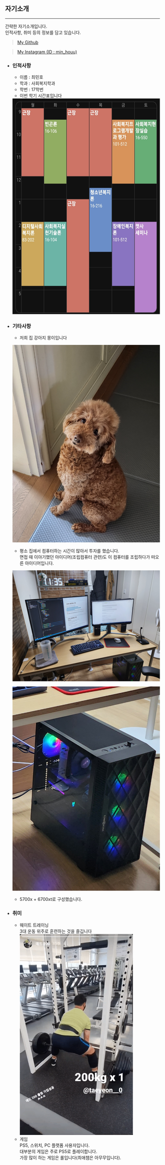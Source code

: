 ## 자기소개
___
간략한 자기소개입니다. <br>
인적사항, 취미 등의 정보를 담고 있습니다. 

> [My Github](github.com/minhouu "깃허브")

> [My Instagram (ID : min_houu)](https://instagram.com/min_houu?igshid=ZDdkNTZiNTM= "인스타 링크")

* ### 인적사항
    * 이름 : 최민호 <br>
    * 학과 : 사회복지학과 <br>
    * 학번 : 17학번 <br>
    * 이번 학기 시간표입니다 <br>
    
    <img src="/image/timetable.jpg" width="600" height="700">


* ### 기타사항
    * 저희 집 강아지 몽이입니다 <br>
    
    ![강아지 사진](/image/mong.jpg)

    * 평소 집에서 컴퓨터하는 시간이 많아서 투자를 했습니다. <br>
    면접 때 이야기했던 아이디어(조립컴퓨터 관련)도 이 컴퓨터를 조립하다가 떠오른 아이디어입니다. <br>
    
    ![컴퓨터 사진1](/image/computer1.jpg)
    
    ![컴퓨터 사진2](/image/computer2.jpg)
    * 5700x + 6700xt로 구성했습니다.


* ### 취미
    * 웨이트 트레이닝 <br>
    3대 운동 위주로 훈련하는 것을 즐깁니다
    ![데드리프트 gif](/image/dead.gif)
    * 게임 <br>
    PS5, 스위치, PC 플랫폼 사용자입니다. <br>
    대부분의 게임은 주로 PS5로 플레이합니다. <br>
    가장 많이 하는 게임은 롤입니다(최애챔은 아무무입니다). <br>






